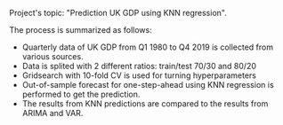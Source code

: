 Project's topic: "Prediction UK GDP using KNN regression".

The process is summarized as follows:

- Quarterly data of UK GDP from Q1 1980 to Q4 2019 is collected from various sources.
- Data is splited with 2 different ratios: train/test 70/30 and 80/20
- Gridsearch with 10-fold CV is used for turning hyperparameters
- Out-of-sample forecast for one-step-ahead using KNN regression is performed to get the prediction.
- The results from KNN predictions are compared to the results from ARIMA and VAR.
